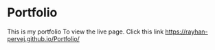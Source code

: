 # Portfolio
This is my portfolio
To view the live page. Click this link https://rayhan-pervej.github.io/Portfolio/
